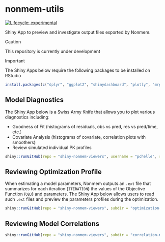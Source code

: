 # nonmem-utils

[![Lifecycle:
experimental](https://img.shields.io/badge/lifecycle-experimental-orange.svg)](https://lifecycle.r-lib.org/articles/stages.html#experimental)

Shiny App to preview and investigate output files exported by Nonmem.

> [!CAUTION]
> This repository is currently under development

> [!IMPORTANT]
> The Shiny Apps below require the following packages to be installed on RStudio

```r
install.packages(c("dplyr", "ggplot2", "shinydashboard", "plotly", "mrgsolve"))
```

## Model Diagnostics

The Shiny App below is a Swiss Army Knife that allows you to plot various diagnostics including:

- Goodness of Fit (histograms of residuals, obs vs pred, res vs pred/time, etc.)
- Covariate Analysis (histograms of covariate, correlation plots with smoothers)
- Review simulated individual PK profiles

```r
shiny::runGitHub(repo = "shiny-nonmem-viewers", username = "pchelle", ref = "main")
```

## Reviewing Optimization Profile

When estimating a model parameters, Nonmem outputs an `.ext` file that summarizes for each iteration (`ITERATION`) the values of the Objective Function (`OBJ`) and parameters.
The Shiny App below allows users to read such `.ext` files and preview the parameters profiles during the optimization.

```r
shiny::runGitHub(repo = "shiny-nonmem-viewers", subdir = "optimization-profile", username = "pchelle", ref = "main")
```

## Reviewing Model Correlations

```r
shiny::runGitHub(repo = "shiny-nonmem-viewers", subdir = "correlation-matrix", username = "pchelle", ref = "main")
```
